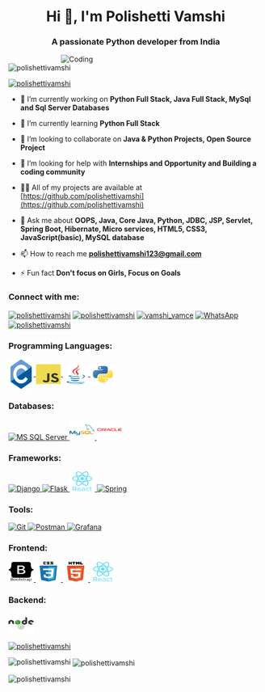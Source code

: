 <h1 align="center">Hi 👋, I'm Polishetti Vamshi</h1>
<h3 align="center">A passionate Python developer from India</h3>
<img align="right" alt="Coding" width="400" src="https://www.galtechlearning.com/wp-content/uploads/2023/01/first.gif">

<p align="left"> <img src="https://komarev.com/ghpvc/?username=polishettivamshi&label=Profile%20views&color=0e75b6&style=flat" alt="polishettivamshi" /> </p>


<p align="left"> <a href="https://twitter.com/polishettivamshi" target="blank"><img src="https://img.shields.io/twitter/follow/polishettivamshi?logo=twitter&style=for-the-badge" alt="polishettivamshi" /></a> </p>


- 🔭 I’m currently working on **Python Full Stack, Java Full Stack, MySql and Sql Server Databases**

- 🌱 I’m currently learning **Python Full Stack**

- 👯 I’m looking to collaborate on **Java & Python Projects, Open Source Project**

- 🤝 I’m looking for help with **Internships and Opportunity and Building a coding community**

- 👨‍💻 All of my projects are available at [https://github.com/polishettivamshi](https://github.com/polishettivamshi)

- 💬 Ask me about **OOPS, Java, Core Java, Python, JDBC, JSP, Servlet, Spring Boot, Hibernate, Micro services, HTML5, CSS3, JavaScript(basic), MySQL database**

- 📫 How to reach me **polishettivamshi123@gmail.com**

- ⚡ Fun fact **Don't focus on Girls, Focus on Goals**

<h3 align="left">Connect with me:</h3>
<p align="left">
<a href="https://twitter.com/polishettivamshi" target="blank"><img align="center" src="https://raw.githubusercontent.com/rahuldkjain/github-profile-readme-generator/master/src/images/icons/Social/twitter.svg" alt="polishettivamshi" height="30" width="40" /></a>
<a href="https://linkedin.com/in/polishettivamshi" target="blank"><img align="center" src="https://raw.githubusercontent.com/rahuldkjain/github-profile-readme-generator/master/src/images/icons/Social/linked-in-alt.svg" alt="polishettivamshi" height="30" width="40" /></a>
<a href="https://instagram.com/vamshi_vamce" target="blank"><img align="center" src="https://raw.githubusercontent.com/rahuldkjain/github-profile-readme-generator/master/src/images/icons/Social/instagram.svg" alt="vamshi_vamce" height="30" width="40" /></a>
 <a href="https://wa.me/9000859695" target="blank"><img align="center" src="https://www.svgrepo.com/show/38250/whatsapp.svg" alt="WhatsApp" height="30" width="40" /></a>
<a href="https://www.hackerrank.com/polishettivamshi" target="blank"><img align="center" src="https://raw.githubusercontent.com/rahuldkjain/github-profile-readme-generator/master/src/images/icons/Social/hackerrank.svg" alt="polishettivamshi" height="30" width="40" /></a>
</p>

<h3 align="left">Programming Languages:</h3>
<p align="left"> 
   <a href="https://www.cprogramming.com/" target="blank">
    <img align="center" src="https://raw.githubusercontent.com/devicons/devicon/master/icons/c/c-original.svg" alt="C" width="50" height="60"/>  </a>

   <a href="https://developer.mozilla.org/en-US/docs/Web/JavaScript" target="blank" rel="noreferrer"> 
    <img align="center" src="https://raw.githubusercontent.com/devicons/devicon/master/icons/javascript/javascript-original.svg" alt="JavaScript" width="50" height="40"/> 
</a> 
<a href="https://www.java.com" target="_blank" rel="noreferrer"> 
    <img align="center" src="https://raw.githubusercontent.com/devicons/devicon/master/icons/java/java-original.svg" alt="Java" width="50" height="40"/> 
</a> 
<a href="https://www.python.org" target="_blank" rel="noreferrer"> 
    <img align="center" src="https://raw.githubusercontent.com/devicons/devicon/master/icons/python/python-original.svg" alt="Python" width="50" height="40"/> 
</a>

</p>

<h3 align="left">Databases:</h3>
<p align="left"> 
    <a href="https://www.microsoft.com/en-us/sql-server" target="_blank" rel="noreferrer"> 
        <img src="https://www.svgrepo.com/show/303229/microsoft-sql-server-logo.svg" alt="MS SQL Server" width="50" height="40"/> 
    </a> 
    <a href="https://www.mysql.com/" target="_blank" rel="noreferrer"> 
        <img src="https://raw.githubusercontent.com/devicons/devicon/master/icons/mysql/mysql-original-wordmark.svg" alt="MySQL" width="50" height="40"/> 
    </a> 
    <a href="https://www.oracle.com/" target="_blank" rel="noreferrer"> 
        <img src="https://raw.githubusercontent.com/devicons/devicon/master/icons/oracle/oracle-original.svg" alt="Oracle" width="50" height="40"/> 
    </a> 
</p>
<h3 align="left">Frameworks:</h3>
<p align="left"> 
    <a href="https://www.djangoproject.com/" target="_blank" rel="noreferrer"> 
        <img src="https://cdn.worldvectorlogo.com/logos/django.svg" alt="Django" width="50" height="40"/> 
    </a> 
    <a href="https://flask.palletsprojects.com/" target="_blank" rel="noreferrer"> 
        <img src="https://www.vectorlogo.zone/logos/pocoo_flask/pocoo_flask-icon.svg" alt="Flask" width="50" height="40"/> 
    </a> 
    <a href="https://reactjs.org/" target="_blank" rel="noreferrer"> 
        <img src="https://raw.githubusercontent.com/devicons/devicon/master/icons/react/react-original-wordmark.svg" alt="React" width="50" height="40"/> 
    </a> 
    <a href="https://spring.io/" target="_blank" rel="noreferrer"> 
        <img src="https://www.vectorlogo.zone/logos/springio/springio-icon.svg" alt="Spring" width="50" height="40"/> 
    </a> 
</p>
<h3 align="left">Tools:</h3>
<p align="left"> 
    <a href="https://git-scm.com/" target="_blank" rel="noreferrer"> 
        <img src="https://www.vectorlogo.zone/logos/git-scm/git-scm-icon.svg" alt="Git" width="50" height="40"/> 
    </a> 
    <a href="https://postman.com" target="_blank" rel="noreferrer"> 
        <img src="https://www.vectorlogo.zone/logos/getpostman/getpostman-icon.svg" alt="Postman" width="50" height="40"/> 
    </a> 
    <a href="https://grafana.com" target="_blank" rel="noreferrer"> 
        <img src="https://www.vectorlogo.zone/logos/grafana/grafana-icon.svg" alt="Grafana" width="50" height="40"/> 
    </a> 
</p>
<h3 align="left">Frontend:</h3>
<p align="left"> 
    <a href="https://getbootstrap.com" target="_blank" rel="noreferrer"> 
        <img src="https://raw.githubusercontent.com/devicons/devicon/master/icons/bootstrap/bootstrap-plain-wordmark.svg" alt="Bootstrap" width="50" height="40"/> 
    </a> 
    <a href="https://www.w3schools.com/css/" target="_blank" rel="noreferrer"> 
        <img src="https://raw.githubusercontent.com/devicons/devicon/master/icons/css3/css3-original-wordmark.svg" alt="CSS3" width="50" height="40"/> 
    </a> 
    <a href="https://developer.mozilla.org/en-US/docs/Web/HTML" target="_blank" rel="noreferrer"> 
        <img src="https://raw.githubusercontent.com/devicons/devicon/master/icons/html5/html5-original-wordmark.svg" alt="HTML5" width="50" height="40"/> 
    </a> 
    <a href="https://reactjs.org/" target="_blank" rel="noreferrer"> 
        <img src="https://raw.githubusercontent.com/devicons/devicon/master/icons/react/react-original-wordmark.svg" alt="React" width="50" height="40"/> 
    </a> 
</p>

<h3 align="left">Backend:</h3>
<p align="left"> 
    <a href="https://nodejs.org" target="_blank" rel="noreferrer"> 
        <img src="https://raw.githubusercontent.com/devicons/devicon/master/icons/nodejs/nodejs-original-wordmark.svg" alt="Node.js" width="50" height="40"/> 
    </a> 
</p>

<p align="left"> <a href="https://github.com/ryo-ma/github-profile-trophy"><img src="https://github-profile-trophy.vercel.app/?username=polishettivamshi" alt="polishettivamshi" /></a> </p>

<p><img align="left" src="https://github-readme-stats.vercel.app/api/top-langs?username=polishettivamshi&show_icons=true&locale=en&layout=compact" alt="polishettivamshi" /></p>

<p>&nbsp;<img align="center" src="https://github-readme-stats.vercel.app/api?username=polishettivamshi&show_icons=true&locale=en" alt="polishettivamshi" /></p>

<p><img align="center" src="https://github-readme-streak-stats.herokuapp.com/?user=polishettivamshi&" alt="polishettivamshi" /></p>
